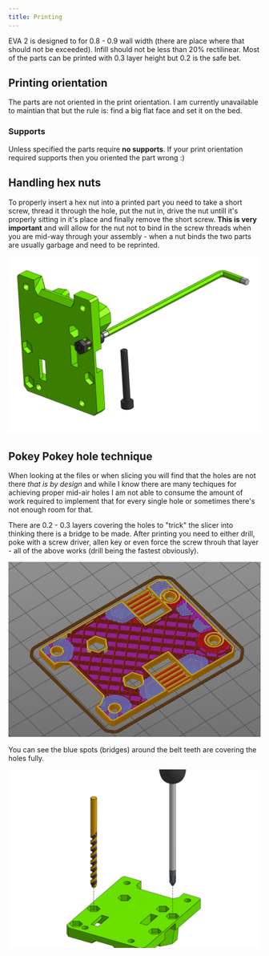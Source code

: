 ```yaml
---
title: Printing
---
```


EVA 2 is designed to for 0.8 - 0.9 wall width (there are place where that should not be exceeded). Infill should not be less than 20% rectilinear. Most of the parts can be printed with 0.3 layer height but 0.2 is the safe bet.

## Printing orientation

The parts are not oriented in the print orientation. I am currently unavailable to maintian that but the rule is: find a big flat face and set it on the bed.

### Supports

Unless specified the parts require **no supports**. If your print orientation required supports then you oriented the part wrong :)

## Handling hex nuts

To properly insert a hex nut into a printed part you need to take a short screw, thread it through the hole, put the nut in, drive the nut untill it's properly sitting in it's place and finally remove the short screw. **This is very important** and will allow for the nut not to bind in the screw threads when you are mid-way through your assembly - when a nut binds the two parts are usually garbage and need to be reprinted.

![](assets/back_pull.png)



## Pokey Pokey hole technique

When looking at the files or when slicing you will find that the holes are not there *that is by design* and while I know there are many techiques for achieving proper mid-air holes I am not able to consume the amount of work required to implement that for every single hole or sometimes there's not enough room for that.

There are 0.2 - 0.3 layers covering the holes to "trick" the slicer into thinking there is a bridge to be made. After printing you need to either drill, poke with a screw driver, allen key or even force the screw throuh that layer - all of the above works (drill being the fastest obviously).

![](assets/slice.png)

You can see the blue spots (bridges) around the belt teeth are covering the holes fully.


![](assets/holes.png)


